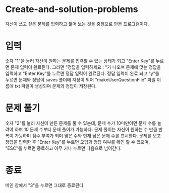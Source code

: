 # Create-and-solution-problems
자신이 쓰고 싶은 문제를 입력하고 풀어 보는 것을 중점으로 만든 프로그램이다.
# 입력
숫자 "1"을 눌러 자신이 원하는 문제를 입력할 수 있는 상태가 되고 "Enter Key"를 누르면 문제 입력이 완료된다.
그러면 "정답을 입력하세요 : "가 나오며 문제에 맞는 정답을 입력하고 "Enter Key"를 누르면 정답 입력이 완료된다.
정답 입력이 완료 되고 "y"를 누르면 문제와 정답이 saves 폴더에 저장이 되어 "makeUserQuestionFile" 파일 이름에 txt 파일이 생성되며 문제와 정답이 저장된다.
# 문제 풀기
숫자 "2"를 눌러 자신이 만든 문제를 풀 수 있는데, 문제 수가 10미만이면 문제 수를 늘려야 하며 10 문제 수부터 문제 풀이가 가능하다.
문제 풀이는 자신이 원하는 수 만큼 반복이 가능하며 점수 부여가 되며 맞은 수와 현재 남은 문제 수를 표시한다.
문제를 보고 정답을 입력한 후 "Enter Key"를 누르면 오답과 정답 여부를 확인 할 수 있으며, "ESC"를 누르면 종료하고 아무 키나 누르면 다음으로 넘어간다.
# 종료
메인 창에서 "3"을 누르면 그대로 종료된다.
